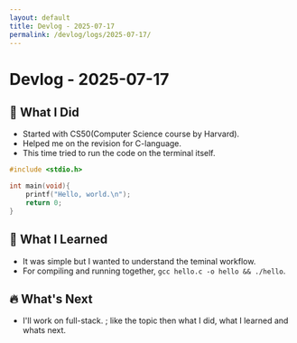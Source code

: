 ```yaml
---
layout: default
title: Devlog - 2025-07-17
permalink: /devlog/logs/2025-07-17/
---
```


# Devlog - 2025-07-17

## 🚀 What I Did
- Started with CS50(Computer Science course by Harvard).
- Helped me on the revision for C-language.
- This time tried to run the code on the terminal itself.

```c
#include <stdio.h>

int main(void){
    printf("Hello, world.\n");
    return 0;
}
```

## 🧠 What I Learned
- It was simple but I wanted to understand the teminal workflow.
- For compiling and running together, `gcc hello.c -o hello && ./hello`. 

## 🔥 What's Next
- I'll work on full-stack. ; like the topic then what I did, what I learned and whats next.

